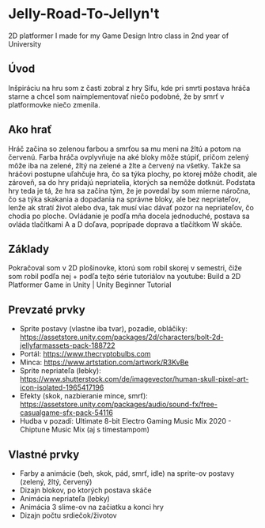 # Jelly-Road-To-Jellyn't
2D platformer I made for my Game Design Intro class in 2nd year of University

## Úvod
Inšpiráciu na hru som z časti zobral z hry Sifu, kde pri smrti postava hráča
starne a chcel som naimplementovať niečo podobné, že by smrť v
platformovke niečo zmenila.

## Ako hrať
Hráč začina so zelenou farbou a smrťou sa mu meni na žltú a potom na
červenú. Farba hráča ovplyvňuje na aké bloky môže stúpiť, pričom zelený môže
iba na zelené, žltý na zelené a žlte a červený na všetky. Takže sa hráčovi
postupne uľahčuje hra, čo sa týka plochy, po ktorej môže chodit, ale zároveň,
sa do hry pridajú nepriatelia, ktorých sa nemôže dotknút. Podstata hry teda je
tá, že hra sa začína tým, že je povedal by som mierne náročna, čo sa týka
skakania a dopadania na správne bloky, ale bez nepriateľov, lenže ak stratí
život alebo dva, tak musí viac dávať pozor na nepriateľov, čo chodia po ploche.
Ovládanie je podľa mňa docela jednoduché, postava sa ovláda tlačítkami A a D
doľava, poprípade doprava a tlačítkom W skáče.

## Základy
Pokračoval som v 2D plošinovke, ktorú som robil skorej v semestri, čiže som
robil podľa nej + podľa tejto série tutoriálov na youtube:
Build a 2D Platformer Game in Unity | Unity Beginner Tutorial

## Prevzaté prvky
* Sprite postavy (vlastne iba tvar), pozadie, obláčiky:
https://assetstore.unity.com/packages/2d/characters/bolt-2d-jellyfarmassets-pack-188722
* Portál: https://www.thecryptobulbs.com
* Minca: https://www.artstation.com/artwork/R3KvBe
* Sprite nepriateľa (lebky): https://www.shutterstock.com/de/imagevector/human-skull-pixel-art-icon-isolated-1965417196
* Efekty (skok, nazbieranie mince, smrť):
https://assetstore.unity.com/packages/audio/sound-fx/free-casualgame-sfx-pack-54116
* Hudba v pozadí: Ultimate 8-bit Electro Gaming Music Mix 2020 -
Chiptune Music Mix (aj s timestampom)

## Vlastné prvky
* Farby a animácie (beh, skok, pád, smrť, idle) na sprite-ov postavy
(zelený, žltý, červený)
* Dizajn blokov, po ktorých postava skáče
* Animácia nepriateľa (lebky)
* Animácia 3 slime-ov na začiatku a konci hry
* Dizajn počtu srdiečok/životov
